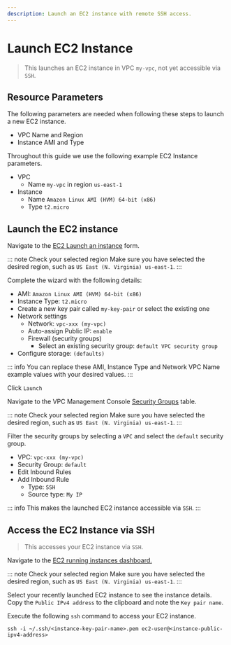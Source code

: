 ```yaml
---
description: Launch an EC2 instance with remote SSH access.
---
```


# Launch EC2 Instance

> This launches an EC2 instance in VPC `my-vpc`, not yet accessible via `SSH`.

## Resource Parameters

The following parameters are needed when following these steps to launch a new EC2 instance.

- VPC Name and Region
- Instance AMI and Type

Throughout this guide we use the following example EC2 Instance parameters.

- VPC
  - Name `my-vpc` in region `us-east-1`
- Instance
  - Name `Amazon Linux AMI (HVM) 64-bit (x86)`
  - Type `t2.micro`

## Launch the EC2 instance

Navigate to the [EC2 Launch an instance](https://console.aws.amazon.com/ec2/home#LaunchInstances:) form.

::: note Check your selected region
Make sure you have selected the desired region, such as `US East (N. Virginia) us-east-1`.
:::

Complete the wizard with the following details:

- AMI: `Amazon Linux AMI (HVM) 64-bit (x86)`
- Instance Type: `t2.micro`
- Create a new key pair called `my-key-pair` or select the existing one
- Network settings
  - Network: `vpc-xxx (my-vpc)`
  - Auto-assign Public IP: `enable`
  - Firewall (security groups)
    - Select an existing security group: `default VPC security group`
- Configure storage: `(defaults)`

::: info
You can replace these AMI, Instance Type and Network VPC Name example values with your desired values.
:::

Click `Launch`

Navigate to the VPC Management Console [Security Groups](https://console.aws.amazon.com/vpc/home#securityGroups:) table.

::: note Check your selected region
Make sure you have selected the desired region, such as `US East (N. Virginia) us-east-1`.
:::

Filter the security groups by selecting a `VPC` and select the `default` security group.

- VPC: `vpc-xxx (my-vpc)`
- Security Group: `default`
- Edit Inbound Rules
- Add Inbound Rule
  - Type: `SSH`
  - Source type: `My IP`

::: info
This makes the launched EC2 instance accessible via `SSH`.
:::

## Access the EC2 Instance via SSH

> This accesses your EC2 instance via `SSH`.

Navigate to the [EC2 running instances dashboard.](https://console.aws.amazon.com/ec2/home#Instances:instanceState=running)

::: note Check your selected region
Make sure you have selected the desired region, such as `US East (N. Virginia) us-east-1`.
:::

Select your recently launched EC2 instance to see the instance details. Copy the `Public IPv4 address` to the clipboard and note the `Key pair name`.

Execute the following `ssh` command to access your EC2 instance.

```bash:no-line-numbers
ssh -i ~/.ssh/<instance-key-pair-name>.pem ec2-user@<instance-public-ipv4-address>
```
